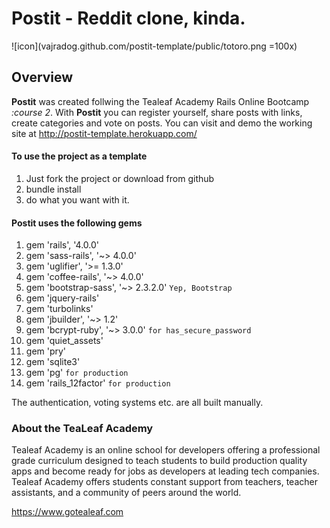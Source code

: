 # Postit - Reddit clone, kinda.

![icon](vajradog.github.com/postit-template/public/totoro.png =100x)
## Overview

**Postit** was created follwing the Tealeaf Academy Rails Online Bootcamp *:course 2*. With **Postit** you can register yourself, share posts with links, create categories and vote on posts. You can visit and demo the working site at <http://postit-template.herokuapp.com/>

####  To use the project as a template
1. Just fork the project or download from github
2. bundle install
3. do what you want with it.

####  Postit uses the following gems

1. gem 'rails', '4.0.0'
2. gem 'sass-rails', '~> 4.0.0'
3. gem 'uglifier', '>= 1.3.0'
4. gem 'coffee-rails', '~> 4.0.0'
5. gem 'bootstrap-sass', '~> 2.3.2.0' `Yep, Bootstrap` 
6. gem 'jquery-rails'
7. gem 'turbolinks'
8. gem 'jbuilder', '~> 1.2'
9. gem 'bcrypt-ruby', '~> 3.0.0' `for has_secure_password`
10. gem 'quiet_assets'
11. gem 'pry'
12. gem 'sqlite3'
13. gem 'pg' `for production` 
14. gem 'rails_12factor' `for production` 

The authentication, voting systems etc. are all built manually.

### About the TeaLeaf Academy
Tealeaf Academy is an online school for developers offering a professional grade curriculum designed to teach students to build production quality apps and become ready for jobs as developers at leading tech companies. Tealeaf Academy offers students constant support from teachers, teacher assistants, and a community of peers around the world.

<https://www.gotealeaf.com>